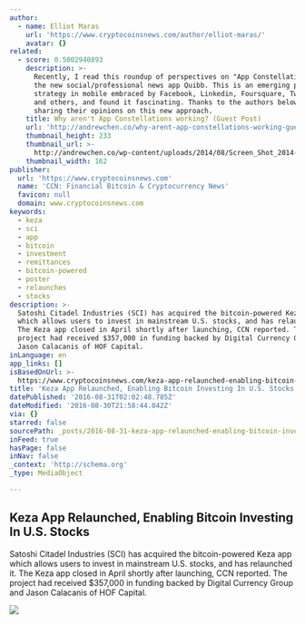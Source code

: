```yaml
---
author:
  - name: Elliot Maras
    url: 'https://www.cryptocoinsnews.com/author/elliot-maras/'
    avatar: {}
related:
  - score: 0.5002940893
    description: >-
      Recently, I read this roundup of perspectives on "App Constellations" on
      the new social/professional news app Quibb. This is an emerging product
      strategy in mobile embraced by Facebook, Linkedin, Foursquare, Twitter,
      and others, and found it fascinating. Thanks to the authors below for
      sharing their opinions on this new approach.
    title: Why aren't App Constellations working? (Guest Post)
    url: 'http://andrewchen.co/why-arent-app-constellations-working-guest-post/'
    thumbnail_height: 233
    thumbnail_url: >-
      http://andrewchen.co/wp-content/uploads/2014/08/Screen_Shot_2014-07-15_at_11.51.42_AM.png
    thumbnail_width: 162
publisher:
  url: 'https://www.cryptocoinsnews.com'
  name: 'CCN: Financial Bitcoin & Cryptocurrency News'
  favicon: null
  domain: www.cryptocoinsnews.com
keywords:
  - keza
  - sci
  - app
  - bitcoin
  - investment
  - remittances
  - bitcoin-powered
  - poster
  - relaunches
  - stocks
description: >-
  Satoshi Citadel Industries (SCI) has acquired the bitcoin-powered Keza app
  which allows users to invest in mainstream U.S. stocks, and has relaunched it.
  The Keza app closed in April shortly after launching, CCN reported. The
  project had received $357,000 in funding backed by Digital Currency Group and
  Jason Calacanis of HOF Capital.
inLanguage: en
app_links: []
isBasedOnUrl: >-
  https://www.cryptocoinsnews.com/keza-app-relaunched-enabling-bitcoin-investing-in-u-s-stocks/
title: 'Keza App Relaunched, Enabling Bitcoin Investing In U.S. Stocks'
datePublished: '2016-08-31T02:02:48.785Z'
dateModified: '2016-08-30T21:58:44.842Z'
via: {}
starred: false
sourcePath: _posts/2016-08-31-keza-app-relaunched-enabling-bitcoin-investing-in-us-stoc.md
inFeed: true
hasPage: false
inNav: false
_context: 'http://schema.org'
_type: MediaObject

---
```

<article style=""><h1>Keza App Relaunched, Enabling Bitcoin Investing In U.S. Stocks</h1><p>Satoshi Citadel Industries (SCI) has acquired the bitcoin-powered Keza app which allows users to invest in mainstream U.S. stocks, and has relaunched it. The Keza app closed in April shortly after launching, CCN reported. The project had received $357,000 in funding backed by Digital Currency Group and Jason Calacanis of HOF Capital.</p><img src="https://www.cryptocoinsnews.com/wp-content/uploads/2016/08/Bitcoin-stock-blue.jpg" /></article>